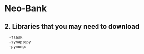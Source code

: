 # Neo-Bank

## 2. Libraries that you may need to download
  ```sh
    -flask 
    -synapsepy
    -pymongo 
  ```